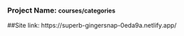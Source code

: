 <h3>Project Name: <small>courses/categories</small></h3>
##Site link: https://superb-gingersnap-0eda9a.netlify.app/
